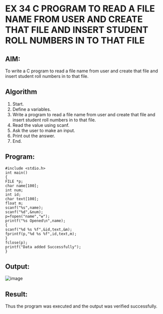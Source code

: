 # EX 34 C PROGRAM TO READ A FILE NAME FROM USER AND CREATE THAT FILE AND INSERT STUDENT ROLL NUMBERS IN TO THAT FILE
## AIM:
To write a C program to read a file name from user and create that file and insert student roll numbers in to that file.

## Algorithm
1.	Start.
2.	Define a variables.
3.	Write a program to read a file name from user and create that file and insert student roll numbers in to that file.
4.	Read the value using scanf.
5.	Ask the user to make an input.
6.	Print out the answer.
7.	End.

## Program:
```
#include <stdio.h>
int main()
{
FILE *p;
char name[100];
int num;
int id;
char text[100];
float m;
scanf("%s",name);
scanf("%d",&num);
p=fopen("name","w");
printf("%s Opened\n",name);
{
scanf("%d %s %f",&id,text,&m);
fprintf(p,"%d %s %f",id,text,m);
}
fclose(p);
printf("Data added Successfully");
}
```

## Output:
![image](https://github.com/user-attachments/assets/4d76f860-1b7e-4867-b3ec-be5a613f5bbe)


## Result:
Thus the program was executed and the output was verified successfully.
